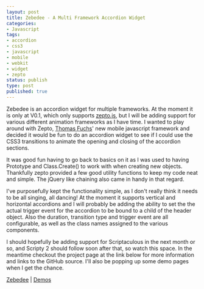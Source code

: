 ```yaml
--- 
layout: post
title: Zebedee - A Multi Framework Accordion Widget
categories:
- Javascript
tags: 
- accordion
- css3
- javascript
- mobile
- webkit
- widget
- zepto
status: publish
type: post
published: true
---
```


Zebedee is an accordion widget for multiple frameworks. At the moment it is only at V0.1, which only supports [zepto.js](http://zeptojs.com), but I will be adding 
support for various different animation frameworks as I have time. I wanted to play around with Zepto, [Thomas Fuchs](http://mir.aculo.us)\' new mobile javascript 
framework and decided it would be fun to do an accordion widget to see if I could use the CSS3 transitions to animate the opening and closing of the accordion 
sections.

It was good fun having to go back to basics on it as I was used to having Prototype and Class.Create() to work with when creating new objects. Thankfully zepto 
provided a few good utility functions to keep my code neat and simple. The jQuery like chaining also came in handy in that regard.

I've purposefully kept the functionality simple, as I don't really think it needs to be all singing, all dancing! At the moment it supports vertical and 
horizontal accordions and I will probably be adding the ability to set the the actual trigger event for the accordion to be bound to a child of the header object. 
Also the duration, transition type and trigger event are all configurable, as well as the class names assigned to the various components.

I should hopefully be adding support for Scriptaculous in the next month or so, and Scripty 2 should follow soon after that, so watch this space. In the meantime 
checkout the project page at the link below for more information and links to the GitHub source. I'll also be popping up some demo pages when I get the chance.

[Zebedee](https://github.com/OiNutter/zebedee) | [Demos](http://oinutter.github.com/zebedee)

